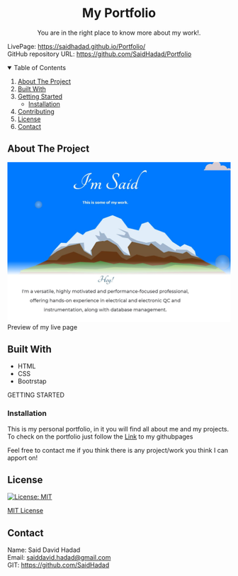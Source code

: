 <!-- PROJECT TITE -->
  <h1 align="center">My Portfolio</h1>
  
  <!-- DESCRIPTION -->
  <p align="center">
  You are in the right place to know more about my work!.

  <!-- DEPLOYED LINK -->
  LivePage: https://saidhadad.github.io/Portfolio/
  <br>
  GitHub repository URL: https://github.com/SaidHadad/Portfolio

  <!-- TABLE OF CONTENTS -->
  <details open="open">
  <summary>Table of Contents</summary>
  <ol>
  <li><a href="#about-the-project">About The Project</a></li>
  <li><a href="#built-with">Built With</a></li>
  <li>
    <a href="#getting-started">Getting Started</a>
    <ul>
    <!-- <li><a href="#prerequisites">Prerequisites</a></li> -->
    <li><a href="#installation">Installation</a></li>
    </ul>
  </li>
  <li><a href="#contributing">Contributing</a></li>
  <li><a href="#license">License</a></li>
  <li><a href="#contact">Contact</a></li>
  </ol>
  </details>
  
  
  <!-- ABOUT THE PROJECT -->
  ## About The Project

  ![Portfolio](./assets/img/Capture.JPG) <br>
  Preview of my live page
  
  ## Built With

  * HTML
  * CSS
  * Bootrstap
  
  GETTING STARTED
  
  <!-- <!-- ## Getting Started -->

  <!-- ### Prerequisites -->

  ### Installation

  This is my personal portfolio, in it you will find all about me and my projects. To check on the portfolio just follow the <a href="https://saidhadad.github.io/Portfolio/">Link</a> to my githubpages <br>

  Feel free to contact me if you think there is any project/work you think I can apport on!


  <!-- CONTRIBUTING -->
    
  <!-- LICENSE -->
  
  ## License

 [![License: MIT](https://img.shields.io/badge/License-MIT-yellow.svg)](https://opensource.org/licenses/MIT)

[MIT License](https://choosealicense.com/licenses/mit/)  
  
  <!-- CONTACT -->
  
  ## Contact
  Name: Said David Hadad <br>
  Email: saiddavid.hadad@gmail.com <br>
  GIT: https://github.com/SaidHadad <br>